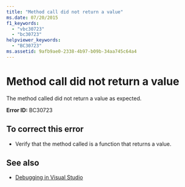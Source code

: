```yaml
---
title: "Method call did not return a value"
ms.date: 07/20/2015
f1_keywords: 
  - "vbc30723"
  - "bc30723"
helpviewer_keywords: 
  - "BC30723"
ms.assetid: 9afb9ae0-2338-4b97-b09b-34aa745c64a4
---
```

# Method call did not return a value
The method called did not return a value as expected.  
  
 **Error ID:** BC30723  
  
## To correct this error  
  
- Verify that the method called is a function that returns a value.  
  
## See also

- [Debugging in Visual Studio](/visualstudio/debugger/debugging-in-visual-studio)
